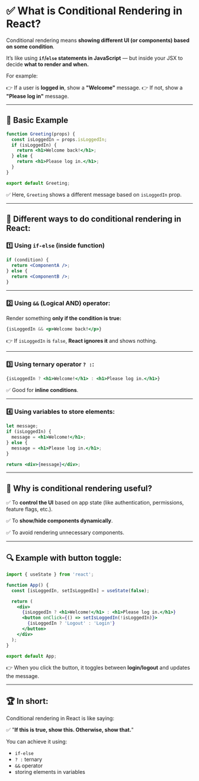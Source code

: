 # ✅ **What is Conditional Rendering in React?**

Conditional rendering means **showing different UI (or components) based on some condition**.

It’s like using **`if`/`else` statements in JavaScript** — but inside your JSX to decide **what to render and when.**

For example:

👉 If a user is **logged in**, show a **"Welcome"** message.
👉 If not, show a **"Please log in"** message.

---

## 📝 **Basic Example**

```jsx
function Greeting(props) {
  const isLoggedIn = props.isLoggedIn;
  if (isLoggedIn) {
    return <h1>Welcome back!</h1>;
  } else {
    return <h1>Please log in.</h1>;
  }
}

export default Greeting;
```

✅ Here, `Greeting` shows a different message based on `isLoggedIn` prop.

---

## 🚀 **Different ways to do conditional rendering in React:**

### 1️⃣ **Using `if-else` (inside function)**

```jsx
if (condition) {
  return <ComponentA />;
} else {
  return <ComponentB />;
}
```

---

### 2️⃣ **Using **`&&` (Logical AND)** operator:**

Render something **only if the condition is true:**

```jsx
{isLoggedIn && <p>Welcome back!</p>}
```

👉 If `isLoggedIn` is `false`, **React ignores it** and shows nothing.

---

### 3️⃣ **Using **ternary operator `? :`**:**

```jsx
{isLoggedIn ? <h1>Welcome!</h1> : <h1>Please log in.</h1>}
```

✅ Good for **inline conditions**.

---

### 4️⃣ **Using variables to store elements:**

```jsx
let message;
if (isLoggedIn) {
  message = <h1>Welcome!</h1>;
} else {
  message = <h1>Please log in.</h1>;
}

return <div>{message}</div>;
```

---

## 🎯 **Why is conditional rendering useful?**

✅ To **control the UI** based on app state (like authentication, permissions, feature flags, etc.).

✅ To **show/hide components dynamically**.

✅ To avoid rendering unnecessary components.

---

## 🔍 **Example with button toggle:**

```jsx
import { useState } from 'react';

function App() {
  const [isLoggedIn, setIsLoggedIn] = useState(false);

  return (
    <div>
      {isLoggedIn ? <h1>Welcome!</h1> : <h1>Please log in.</h1>}
      <button onClick={() => setIsLoggedIn(!isLoggedIn)}>
        {isLoggedIn ? 'Logout' : 'Login'}
      </button>
    </div>
  );
}

export default App;
```

👉 When you click the button, it toggles between **login/logout** and updates the message.

---

## 🏆 **In short:**

Conditional rendering in React is like saying:

✅ "**If this is true, show this. Otherwise, show that.**"

You can achieve it using:

* `if-else`
* `? :` ternary
* `&&` operator
* storing elements in variables